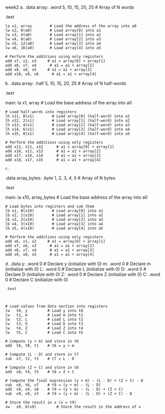 week2
a.
.data
array: .word 5, 10, 15, 20, 25  # Array of N words

.text


    la x1, array        # Load the address of the array into a0
    lw x2, 0(a0)        # Load array[0] into a1
    lw x3, 4(a0)        # Load array[1] into a2
    lw x4, 8(a0)        # Load array[2] into a3
    lw x5, 12(a0)       # Load array[3] into a4
    lw x6, 16(a0)       # Load array[4] into a5

    # Perform the additions using only registers
    add x7, x2, x3     # a1 = array[0] + array[1]
    add x8, x7, x4      # a1 = a1 + array[2]
    add x9, x8, x5     # a1 = a1 + array[3]
    add x10, x9, x6      # a1 = a1 + array[4]

    
b.
.data
array: .half 5, 10, 15, 20, 25  # Array of N half-words

.text

main:
    la x1, array        # Load the base address of the array into a0

    # Load half-words into registers
    lh x11, 0(x1)        # Load array[0] (half-word) into a1
    lh x12, 2(x1)        # Load array[1] (half-word) into a2
    lh x13, 4(x1)        # Load array[2] (half-word) into a3
    lh x14, 6(x1)        # Load array[3] (half-word) into a4
    lh x15, 8(x1)        # Load array[4] (half-word) into a5

    # Perform the additions using only registers
    add x11, x11, x12      # a1 = array[0] + array[1]
    add x16, x11, x13      # a1 = a1 + array[2]
    add x17, x16, x14      # a1 = a1 + array[3]
    add x18, x17, x15      # a1 = a1 + array[4]

    c.
.data
array_bytes: .byte 1, 2, 3, 4, 5  # Array of N bytes

.text

main:
    la x10, array_bytes  # Load the base address of the array into a0

    # Load bytes into registers and sum them
    lb x1, 0(x10)        # Load array[0] into a1
    lb x2, 1(x10)        # Load array[1] into a2
    lb x3, 2(x10)        # Load array[2] into a3
    lb x4, 3(x10)        # Load array[3] into a4
    lb x5, 4(x10)        # Load array[4] into a5

    # Perform the additions using only registers
    add x6, x1, x2     # a1 = array[0] + array[1]
    add x7, x6, x3      # a1 = a1 + array[2]
    add x8, x7, x4      # a1 = a1 + array[3]
    add x9, x8, x5      # a1 = a1 + array[4]



   d.
     .data
y:  .word 0          # Declare y (initialize with 0)
m:  .word 0          # Declare m (initialize with 0)
L:  .word 0          # Declare L (initialize with 0)
D:  .word 0          # Declare D (initialize with 0)
Z:  .word 0          # Declare Z (initialize with 0)
C:  .word 0          # Declare C (initialize with 0)

    .text
    


    # Load values from data section into registers
    lw   t0, y         # Load y into t0
    lw   t1, m         # Load m into t1
    lw   t2, L         # Load L into t2
    lw   t3, D         # Load D into t3
    lw   t4, Z         # Load Z into t4
    lw   t5, C         # Load C into t5

    # Compute (y + m) and store in t6
    add  t6, t0, t1    # t6 = y + m

    # Compute (L - D) and store in t7
    sub  x7, t2, t3    # t7 = L - D

    # Compute (Z + C) and store in t8
    add  x8, t4, t5    # t8 = Z + C

    # Compute the final expression (y + m) - (L - D) + (Z + C) - D
    sub  x9, t6, x7    # t9 = (y + m) - (L - D)
    add  x9, x9, x8    # t9 = (y + m) - (L - D) + (Z + C)
    sub  x9, x9, x3    # t9 = (y + m) - (L - D) + (Z + C) - D

    # Store the result in x (x = t9)
    sw   x9, 0(x9)         # Store the result in the address of x

   

